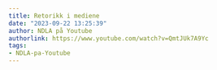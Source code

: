 ```yaml
---
title: Retorikk i mediene
date: "2023-09-22 13:25:39"
author: NDLA på Youtube
authorlink: https://www.youtube.com/watch?v=QmtJUk7A9Yc
tags:
- NDLA-pa-Youtube
---
```

